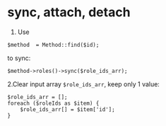 # sync, attach, detach
1. Use 
````
$method  = Method::find($id);
````
to sync: 
````
$method->roles()->sync($role_ids_arr);
````
2.Clear input array ````$role_ids_arr````, keep only 1 value:
````
$role_ids_arr = [];
foreach ($roleIds as $item) {
    $role_ids_arr[] = $item['id'];
}
````

